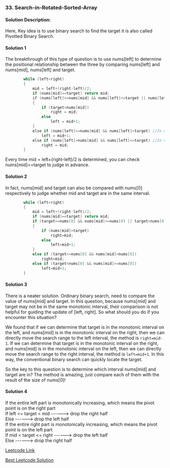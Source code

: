 ### 33. Search-in-Rotated-Sorted-Array

#### Solution Description:

Here, Key idea is to use binary search to find the target it is also called Pivotted Binary Search.

#### Solution 1

The breakthrough of this type of question is to use nums[left] to determine the positional relationship between the three by comparing nums[left] and nums[mid], nums[left] and target.

```cpp
        while (left<right)
        {
            mid = left+(right-left)/2;            
            if (nums[mid]==target) return mid;            
            if (nums[left]<=nums[mid] && nums[left]<=target || nums[left]>nums[mid] && nums[left]>target) //In the same section
            {
                if (target<nums[mid])
                    right = mid;
                else
                    left = mid+1;
            }
            else if (nums[left]<=nums[mid] && nums[left]>target) //In different sections
                left = mid+1;
            else if (nums[left]>nums[mid] && nums[left]<=target) //In different sections   
                right = mid;                
        }
```

Every time mid = left+(right-left)/2 is determined, you can check nums[mid]==target to judge in advance.

#### Solution 2

In fact, nums[mid] and target can also be compared with nums[0] respectively to judge whether mid and target are in the same interval.

```cpp
        while (left<right)
        {
            mid = left+(right-left)/2;
            if (nums[mid]==target) return mid;            
            if (target>=nums[0] && nums[mid]>=nums[0] || target<nums[0] && nums[mid]<nums[0])
            {
                if (nums[mid]>target)
                    right=mid;
                else
                    left=mid+1;
            }
            else if (target>=nums[0] && nums[mid]<nums[0])
                right=mid;
            else if (target<nums[0] && nums[mid]>=nums[0])
                left=mid+1;
        }
```        

#### Solution 3

There is a neater solution. Ordinary binary search, need to compare the value of nums[mid] and target. In this question, because nums[mid] and target may not be in the same monotonic interval, their comparison is not helpful for guiding the update of [left, right]. So what should you do if you encounter this situation?  

We found that if we can determine that target is in the monotonic interval on the left, and nums[mid] is in the monotonic interval on the right, then we can directly move the search range to the left interval, the method is ```right=mid-1```. If we can determine that target is in the monotonic interval on the right, and nums[mid] is in the monotonic interval on the left, then we can directly move the search range to the right interval, the method is ```left=mid+1```. In this way, the conventional binary search can quickly locate the target.  

So the key to this question is to determine which interval nums[mid] and target are in? The method is amazing, just compare each of them with the result of the size of nums[0]!   

#### Solution 4

If the entire left part is monotonically increasing, which means the pivot point is on the right part      
If left <= target < mid ------> drop the right half        
Else ------> drop the left half             
If the entire right part is monotonically increasing, which means the pivot point is on the left part               
If mid < target <= right ------> drop the left half       
Else ------> drop the right half          


[Leetcode Link](https://leetcode.com/problems/search-in-rotated-sorted-array)

[Best Leetcode Solution](https://leetcode.com/problems/search-in-rotated-sorted-array/discuss/14436/Revised-Binary-Search)